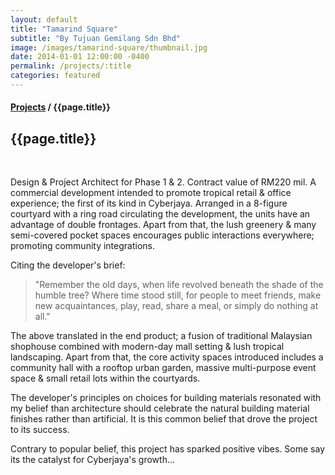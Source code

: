 ```yaml
---
layout: default
title: "Tamarind Square"
subtitle: "By Tujuan Gemilang Sdn Bhd"
image: /images/tamarind-square/thumbnail.jpg
date: 2014-01-01 12:00:00 -0400
permalink: /projects/:title
categories: featured
---
```


<section>
  <h4>
    <a href="/projects">Projects</a> / {{page.title}}
  </h4>
  <h1 class="header">{{page.title}}</h1>
  <div class="row">
    <div class="8u 12u$(medium)">
      <span class="image fit"><img data-src="/images/tamarind-square/pic01.jpg" alt="" /></span>
      <span class="image fit"><img data-src="/images/tamarind-square/pic02.jpg" alt="" /></span>
      <span class="image fit"><img data-src="/images/tamarind-square/pic03.jpg" alt="" /></span>
      <span class="image fit"><img data-src="/images/tamarind-square/pic04.jpg" alt="" /></span>
      <span class="image fit"><img data-src="/images/tamarind-square/pic05.jpg" alt="" /></span>
      <span class="image fit"><img data-src="/images/tamarind-square/pic06.jpg" alt="" /></span>
      <span class="image fit"><img data-src="/images/tamarind-square/pic07.jpg" alt="" /></span>
      <span class="image fit"><img data-src="/images/tamarind-square/pic08.jpg" alt="" /></span>
      <span class="image fit"><img data-src="/images/tamarind-square/pic09.jpg" alt="" /></span>
      <span class="image fit"><img data-src="/images/tamarind-square/pic10.jpg" alt="" /></span>
      <span class="image fit"><img data-src="/images/tamarind-square/pic11.jpg" alt="" /></span>
      <span class="image fit"><img data-src="/images/tamarind-square/pic12.jpg" alt="" /></span>
      <span class="image fit"><img data-src="/images/tamarind-square/pic13.jpg" alt="" /></span>
      <span class="image fit"><img data-src="/images/tamarind-square/pic14.jpg" alt="" /></span>
      <span class="image fit"><img data-src="/images/tamarind-square/pic15.jpg" alt="" /></span>
      <span class="image fit"><img data-src="/images/tamarind-square/pic16.jpg" alt="" /></span>
      <span class="image fit"><img data-src="/images/tamarind-square/pic17.jpg" alt="" /></span>
      <span class="image fit"><img data-src="/images/tamarind-square/pic18.jpg" alt="" /></span>
      <span class="image fit"><img data-src="/images/tamarind-square/pic19.jpg" alt="" /></span>
      <span class="image fit"><img data-src="/images/tamarind-square/pic20.jpg" alt="" /></span>
      <span class="image fit"><img data-src="/images/tamarind-square/pic21.jpg" alt="" /></span>
      <span class="image fit"><img data-src="/images/tamarind-square/pic22.jpg" alt="" /></span>
      <span class="image fit"><img data-src="/images/tamarind-square/pic23.jpg" alt="" /></span>
      <span class="image fit"><img data-src="/images/tamarind-square/pic24.jpg" alt="" /></span>
      <span class="image fit"><img data-src="/images/tamarind-square/pic25.jpg" alt="" /></span>
    </div>
    <div class="4u$ 12u$(medium) important(medium)">
      <p>
        Design & Project Architect for Phase 1 & 2. Contract value of RM220 mil. A commercial development intended to
        promote tropical retail & office experience; the first of its kind in Cyberjaya. Arranged in a 8-figure
        courtyard with a ring road circulating the development, the units have an advantage of double frontages. Apart
        from that, the lush greenery & many semi-covered pocket spaces encourages public interactions everywhere;
        promoting community integrations.
      </p>
      <p>
        Citing the developer's brief:
      </p>
      <blockquote>
        "Remember the old days, when life revolved beneath the shade of the humble tree? Where time stood still, for
        people to meet friends, make new acquaintances, play, read, share a meal, or simply do nothing at all."
      </blockquote>
      <p>
        The above translated in the end product; a fusion of traditional Malaysian shophouse combined with modern-day
        mall setting & lush tropical landscaping. Apart from that, the core activity spaces introduced includes a
        community hall with a rooftop urban garden, massive multi-purpose event space & small retail lots within the
        courtyards.
      </p>
      <p>
        The developer's principles on choices for building materials resonated with my belief than architecture should
        celebrate the natural building material finishes rather than artificial. It is this common belief that drove the
        project to its success.
      </p>
      <p>
        Contrary to popular belief, this project has sparked positive vibes. Some say its the catalyst for Cyberjaya's
        growth...
      </p>
    </div>
  </div>
</section>
